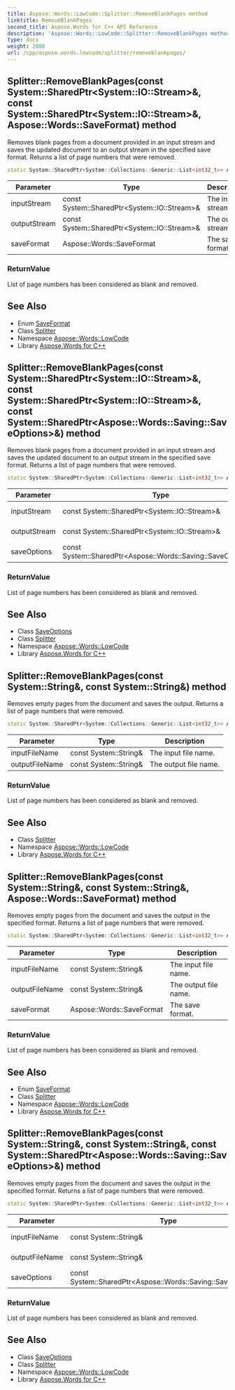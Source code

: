 ```yaml
---
title: Aspose::Words::LowCode::Splitter::RemoveBlankPages method
linktitle: RemoveBlankPages
second_title: Aspose.Words for C++ API Reference
description: 'Aspose::Words::LowCode::Splitter::RemoveBlankPages method. Removes blank pages from a document provided in an input stream and saves the updated document to an output stream in the specified save format. Returns a list of page numbers that were removed in C++.'
type: docs
weight: 2000
url: /cpp/aspose.words.lowcode/splitter/removeblankpages/
---
```

## Splitter::RemoveBlankPages(const System::SharedPtr\<System::IO::Stream\>\&, const System::SharedPtr\<System::IO::Stream\>\&, Aspose::Words::SaveFormat) method


Removes blank pages from a document provided in an input stream and saves the updated document to an output stream in the specified save format. Returns a list of page numbers that were removed.

```cpp
static System::SharedPtr<System::Collections::Generic::List<int32_t>> Aspose::Words::LowCode::Splitter::RemoveBlankPages(const System::SharedPtr<System::IO::Stream> &inputStream, const System::SharedPtr<System::IO::Stream> &outputStream, Aspose::Words::SaveFormat saveFormat)
```


| Parameter | Type | Description |
| --- | --- | --- |
| inputStream | const System::SharedPtr\<System::IO::Stream\>\& | The input stream. |
| outputStream | const System::SharedPtr\<System::IO::Stream\>\& | The output stream. |
| saveFormat | Aspose::Words::SaveFormat | The save format. |

### ReturnValue

List of page numbers has been considered as blank and removed.

## See Also

* Enum [SaveFormat](../../../aspose.words/saveformat/)
* Class [Splitter](../)
* Namespace [Aspose::Words::LowCode](../../)
* Library [Aspose.Words for C++](../../../)
## Splitter::RemoveBlankPages(const System::SharedPtr\<System::IO::Stream\>\&, const System::SharedPtr\<System::IO::Stream\>\&, const System::SharedPtr\<Aspose::Words::Saving::SaveOptions\>\&) method


Removes blank pages from a document provided in an input stream and saves the updated document to an output stream in the specified save format. Returns a list of page numbers that were removed.

```cpp
static System::SharedPtr<System::Collections::Generic::List<int32_t>> Aspose::Words::LowCode::Splitter::RemoveBlankPages(const System::SharedPtr<System::IO::Stream> &inputStream, const System::SharedPtr<System::IO::Stream> &outputStream, const System::SharedPtr<Aspose::Words::Saving::SaveOptions> &saveOptions)
```


| Parameter | Type | Description |
| --- | --- | --- |
| inputStream | const System::SharedPtr\<System::IO::Stream\>\& | The input stream. |
| outputStream | const System::SharedPtr\<System::IO::Stream\>\& | The output stream. |
| saveOptions | const System::SharedPtr\<Aspose::Words::Saving::SaveOptions\>\& | The save options. |

### ReturnValue

List of page numbers has been considered as blank and removed.

## See Also

* Class [SaveOptions](../../../aspose.words.saving/saveoptions/)
* Class [Splitter](../)
* Namespace [Aspose::Words::LowCode](../../)
* Library [Aspose.Words for C++](../../../)
## Splitter::RemoveBlankPages(const System::String\&, const System::String\&) method


Removes empty pages from the document and saves the output. Returns a list of page numbers that were removed.

```cpp
static System::SharedPtr<System::Collections::Generic::List<int32_t>> Aspose::Words::LowCode::Splitter::RemoveBlankPages(const System::String &inputFileName, const System::String &outputFileName)
```


| Parameter | Type | Description |
| --- | --- | --- |
| inputFileName | const System::String\& | The input file name. |
| outputFileName | const System::String\& | The output file name. |

### ReturnValue

List of page numbers has been considered as blank and removed.

## See Also

* Class [Splitter](../)
* Namespace [Aspose::Words::LowCode](../../)
* Library [Aspose.Words for C++](../../../)
## Splitter::RemoveBlankPages(const System::String\&, const System::String\&, Aspose::Words::SaveFormat) method


Removes empty pages from the document and saves the output in the specified format. Returns a list of page numbers that were removed.

```cpp
static System::SharedPtr<System::Collections::Generic::List<int32_t>> Aspose::Words::LowCode::Splitter::RemoveBlankPages(const System::String &inputFileName, const System::String &outputFileName, Aspose::Words::SaveFormat saveFormat)
```


| Parameter | Type | Description |
| --- | --- | --- |
| inputFileName | const System::String\& | The input file name. |
| outputFileName | const System::String\& | The output file name. |
| saveFormat | Aspose::Words::SaveFormat | The save format. |

### ReturnValue

List of page numbers has been considered as blank and removed.

## See Also

* Enum [SaveFormat](../../../aspose.words/saveformat/)
* Class [Splitter](../)
* Namespace [Aspose::Words::LowCode](../../)
* Library [Aspose.Words for C++](../../../)
## Splitter::RemoveBlankPages(const System::String\&, const System::String\&, const System::SharedPtr\<Aspose::Words::Saving::SaveOptions\>\&) method


Removes empty pages from the document and saves the output in the specified format. Returns a list of page numbers that were removed.

```cpp
static System::SharedPtr<System::Collections::Generic::List<int32_t>> Aspose::Words::LowCode::Splitter::RemoveBlankPages(const System::String &inputFileName, const System::String &outputFileName, const System::SharedPtr<Aspose::Words::Saving::SaveOptions> &saveOptions)
```


| Parameter | Type | Description |
| --- | --- | --- |
| inputFileName | const System::String\& | The input file name. |
| outputFileName | const System::String\& | The output file name. |
| saveOptions | const System::SharedPtr\<Aspose::Words::Saving::SaveOptions\>\& | The save options. |

### ReturnValue

List of page numbers has been considered as blank and removed.

## See Also

* Class [SaveOptions](../../../aspose.words.saving/saveoptions/)
* Class [Splitter](../)
* Namespace [Aspose::Words::LowCode](../../)
* Library [Aspose.Words for C++](../../../)
